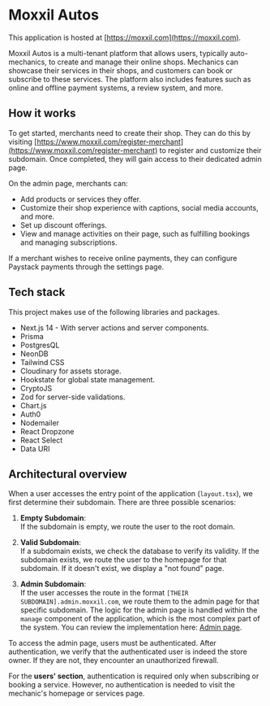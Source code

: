 # Moxxil Autos
This application is hosted at [https://moxxil.com](https://moxxil.com).

Moxxil Autos is a multi-tenant platform that allows users, typically auto-mechanics, to create and manage their online shops. Mechanics can showcase their services in their shops, and customers can book or subscribe to these services. The platform also includes features such as online and offline payment systems, a review system, and more.

## How it works
To get started, merchants need to create their shop. They can do this by visiting [https://www.moxxil.com/register-merchant](https://www.moxxil.com/register-merchant) to register and customize their subdomain. Once completed, they will gain access to their dedicated admin page.

On the admin page, merchants can:
- Add products or services they offer.
- Customize their shop experience with captions, social media accounts, and more.
- Set up discount offerings.
- View and manage activities on their page, such as fulfilling bookings and managing subscriptions.

If a merchant wishes to receive online payments, they can configure Paystack payments through the settings page.

## Tech stack
This project makes use of the following libraries and packages.

- Next.js 14 - With server actions and server components.
- Prisma
- PostgresQL
- NeonDB
- Tailwind CSS
- Cloudinary for assets storage.
- Hookstate for global state management.
- CryptoJS
- Zod for server-side validations.
- Chart.js
- Auth0
- Nodemailer
- React Dropzone
- React Select
- Data URI

## Architectural overview

When a user accesses the entry point of the application (`layout.tsx`), we first determine their subdomain. There are three possible scenarios:

1. **Empty Subdomain**:  
   If the subdomain is empty, we route the user to the root domain.
   
2. **Valid Subdomain**:  
   If a subdomain exists, we check the database to verify its validity. If the subdomain exists, we route the user to the homepage for that subdomain. If it doesn't exist, we display a "not found" page.

3. **Admin Subdomain**:  
   If the user accesses the route in the format `[THEIR SUBDOMAIN].admin.moxxil.com`, we route them to the admin page for that specific subdomain. The logic for the admin page is handled within the `manage` component of the application, which is the most complex part of the system. You can review the implementation here: [Admin page](https://github.com/ifeanyidike/auto_v1/tree/main/src/app/manage).

To access the admin page, users must be authenticated. After authentication, we verify that the authenticated user is indeed the store owner. If they are not, they encounter an unauthorized firewall.

For the **users' section**, authentication is required only when subscribing or booking a service. However, no authentication is needed to visit the mechanic's homepage or services page.
